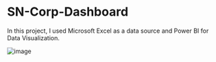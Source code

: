 # SN-Corp-Dashboard
In this project, I used Microsoft Excel as a data source and Power BI for Data Visualization.

![image](https://github.com/Pradnyas23/SN-Corp-Dashboard-/assets/156277195/2ddb0d53-4f67-4958-8d26-9c9c6b05b27a)
